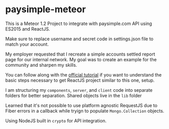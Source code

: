 # paysimple-meteor

This is a Meteor 1.2 Project to integrate with paysimple.com API using ES2015 and ReactJS.

Make sure to replace username and secret code in settings.json file to match your account.


My employer requested that I recreate a simple accounts settled report page for our internal network.
My goal was to create an example for the community and sharpen my skills.

You can follow along with the [official tutorial](https://www.meteor.com/tutorials/react/creating-an-app) if you want to understand the basic steps necessary to get ReactJS project similar to this one, setup.

I am structuring my `components`, `server`, and `client` code into separate folders for better separation.
Shared objects live in the `lib` folder

Learned that it's not possible to use platform agnostic RequestJS due to Fiber errors in a callback while tryign to populate `Mongo.Collection` objects.


Using NodeJS built in `crypto` for API integration.
